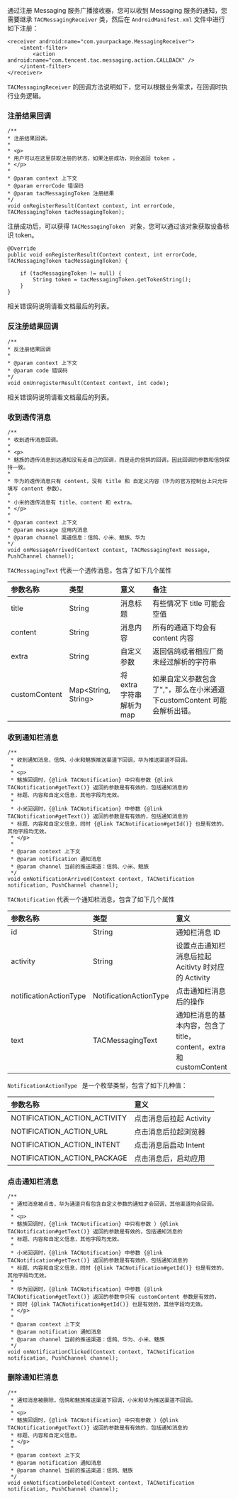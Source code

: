 通过注册 Messaging 服务广播接收器，您可以收到 Messaging 服务的通知，您需要继承 `TACMessagingReceiver` 类，然后在 `AndroidManifest.xml` 文件中进行如下注册：

```
<receiver android:name="com.yourpackage.MessagingReceiver">
	<intent-filter>
	    <action android:name="com.tencent.tac.messaging.action.CALLBACK" />
	</intent-filter>
</receiver>

```
`TACMessagingReceiver` 的回调方法说明如下，您可以根据业务需求，在回调时执行业务逻辑。


### 注册结果回调

```
/**
* 注册结果回调。
*
* <p>
* 用户可以在这里获取注册的状态，如果注册成功，则会返回 token 。
* </p>
*
* @param context 上下文
* @param errorCode 错误码
* @param tacMessagingToken 注册结果
*/
void onRegisterResult(Context context, int errorCode, TACMessagingToken tacMessagingToken);
```

注册成功后，可以获得 `TACMessagingToken ` 对象，您可以通过该对象获取设备标识 token。

```
@Override
public void onRegisterResult(Context context, int errorCode, TACMessagingToken tacMessagingToken) {
        
    if (tacMessagingToken != null) {
        String token = tacMessagingToken.getTokenString(); 
    }
}

```

相关错误码说明请看文档最后的列表。

### 反注册结果回调

```
/**
* 反注册结果回调
*
* @param context 上下文
* @param code 错误码
*/
void onUnregisterResult(Context context, int code);
```

相关错误码说明请看文档最后的列表。

### 收到透传消息

```
/**
* 收到透传消息回调。
*
* <p>
* 魅族的透传消息到达通知没有走自己的回调，而是走的信鸽的回调，因此回调的参数和信鸽保持一致。
*
* 华为的透传消息只有 content，没有 title 和 自定义内容（华为的官方控制台上只允许填写 content 参数）。
*
* 小米的透传消息有 title、content 和 extra。
* </p>
*
* @param context 上下文
* @param message 应用内消息
* @param channel 渠道信息：信鸽、小米、魅族、华为
*/
void onMessageArrived(Context context, TACMessagingText message, PushChannel channel);

```

`TACMessagingText` 代表一个透传消息，包含了如下几个属性

| 参数名称 | 类型 | 意义 | 备注 |
| :--- | :---- | :---- | :--|
| title | String | 消息标题 | 有些情况下 title 可能会空值 |
| content| String | 消息内容|所有的通道下均会有 content 内容|
| extra | String | 自定义参数 | 返回信鸽或者相应厂商未经过解析的字符串 |
| customContent | Map\<String, String\> | 将 extra 字符串解析为 map | 如果自定义参数包含了","，那么在小米通道下customContent 可能会解析出错。|



### 收到通知栏消息

```
/**
 * 收到通知消息，信鸽、小米和魅族推送渠道下回调，华为推送渠道不回调。
 *
 * <p>
 * 魅族回调时，{@link TACNotification} 中只有参数 {@link TACNotification#getText()} 返回的参数是有有效的，包括通知消息的
 * 标题、内容和自定义信息，其他字段均无效。
 *
 * 小米回调时，{@link TACNotification} 中参数 {@link TACNotification#getText()} 返回的参数是有有效的，包括通知消息的
 * 标题、内容和自定义信息，同时 {@link TACNotification#getId()} 也是有效的，其他字段均无效。
 * </p>
 *
 * @param context 上下文
 * @param notification 通知消息
 * @param channel 当前的推送渠道：信鸽、小米、魅族
 */
void onNotificationArrived(Context context, TACNotification notification, PushChannel channel);
```

`TACNotification` 代表一个通知栏消息，包含了如下几个属性

| 参数名称 | 类型 | 意义 | 
| :--- | :---- | :---- |
| id | String | 通知栏消息 ID | 
| activity| String | 设置点击通知栏消息后拉起 Acitivty 时对应的 Activity |
| notificationActionType | NotificationActionType | 点击通知栏消息后的操作 | 
| text | TACMessagingText | 通知栏消息的基本内容，包含了 title，content，extra 和 customContent|

`NotificationActionType ` 是一个枚举类型，包含了如下几种值：

| 参数名称 |  意义 | 
| :--- | :---- | 
| NOTIFICATION_ACTION_ACTIVITY | 点击消息后拉起 Activity |
| NOTIFICATION_ACTION_URL| 点击消息后拉起浏览器 |
| NOTIFICATION_ACTION_INTENT | 点击消息后启动 Intent |
| NOTIFICATION_ACTION_PACKAGE | 点击消息后，启动应用|


### 点击通知栏消息

```
/**
 * 通知消息被点击，华为通道只有包含自定义参数的通知才会回调，其他渠道均会回调。
 *
 * <p>
 * 魅族回调时，{@link TACNotification} 中只有参数 ）{@link TACNotification#getText()} 返回的参数是有效的，包括通知消息的
 * 标题、内容和自定义信息，其他字段均无效。
 *
 * 小米回调时，{@link TACNotification} 中参数 {@link TACNotification#getText()} 返回的参数是有有效的，包括通知消息的
 * 标题、内容和自定义信息，同时 {@link TACNotification#getId()} 也是有效的，其他字段均无效。
 *
 * 华为回调时，{@link TACNotification} 中参数 {@link TACNotification#getText()} 返回的参数中只有 customContent 参数是有效的，
 * 同时 {@link TACNotification#getId()} 也是有效的，其他字段均无效。
 * </p>
 *
 * @param context 上下文
 * @param notification 通知消息
 * @param channel 当前的推送渠道：信鸽、华为、小米、魅族
 */
void onNotificationClicked(Context context, TACNotification notification, PushChannel channel);

```

### 删除通知栏消息

```
/**
 * 通知消息被删除，信鸽和魅族推送渠道下回调，小米和华为推送渠道不回调。
 *
 * <p>
 * 魅族回调时，{@link TACNotification} 中只有参数 ）{@link TACNotification#getText()} 返回的参数是有有效的，包括通知消息的
 * 标题、内容和自定义信息。
 * </p>
 *
 * @param context 上下文
 * @param notification 通知消息
 * @param channel 当前的推送渠道：信鸽、魅族
 */
void onNotificationDeleted(Context context, TACNotification notification, PushChannel channel);

```
